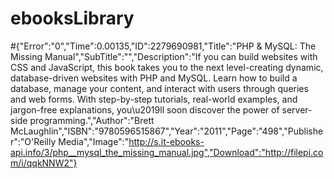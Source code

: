 # ebooksLibrary
#{"Error":"0","Time":0.00135,"ID":2279690981,"Title":"PHP & MySQL: The Missing Manual","SubTitle":"","Description":"If you can build websites with CSS and JavaScript, this book takes you to the next level-creating dynamic, database-driven websites with PHP and MySQL. Learn how to build a database, manage your content, and interact with users through queries and web forms. With step-by-step tutorials, real-world examples, and jargon-free explanations, you\u2019ll soon discover the power of server-side programming.","Author":"Brett McLaughlin","ISBN":"9780596515867","Year":"2011","Page":"498","Publisher":"O'Reilly Media","Image":"http://s.it-ebooks-api.info/3/php__mysql_the_missing_manual.jpg","Download":"http://filepi.com/i/qqkNNW2"}